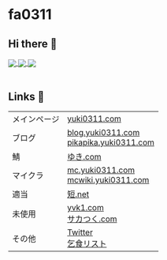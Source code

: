 <h1>fa0311</h1>
<h2>Hi there 👋</h2>
<a href="https://github.com/anuraghazra/github-readme-stats">
  <img align="center" src="https://github-readme-stats.vercel.app/api?username=fa0311&count_private=true&show_icons=true" />
  <img align="center" src="https://github-readme-stats.vercel.app/api/top-langs/?username=fa0311&layout=compact&langs_count=10" />
</a>
<a href="https://github.com/ryo-ma/github-profile-trophy">
  <img align="center" src="https://github-profile-trophy.vercel.app/?username=fa0311" />
</a>
<br><br>
<h2>Links 🔗</h2>
<table>
<tbody>
<tr>
<td>メインページ</td>
<td>
<a href="https://yuki0311.com">yuki0311.com</a>
</td>
</tr>
<tr>
<td>ブログ</td>
<td>
<a href="https://blog.yuki0311.com">blog.yuki0311.com</a><br>
<a href="https://pikapika.yuki0311.com">pikapika.yuki0311.com</a>
</td>
</tr>
<tr>
<td>鯖</td>
<td>
<a href="https://xn--w8j2f.com/">ゆき.com</a><br>
</td>
</tr>
<tr>
<td>マイクラ</td>
<td>
<a href="https://mc.yuki0311.com">mc.yuki0311.com</a><br>
<a href="https://mcwiki.yuki0311.com">mcwiki.yuki0311.com</a>
</td>
</tr>
<tr>
<td>適当</td>
<td>
<a href="https://xn--s7y.net/add/">短.net</a>
</td>
</tr>
<tr>
<td>未使用</td>
<td>
<a href="https://yvk1.com/">yvk1.com</a><br>
<a href="https://xn--y8jyb6mlb.com/">サカつく.com</a>
</td>
</tr>
<tr>
<td>その他</td>
<td>
<a href="https://twitter.com/faa0311">Twitter</a><br>
<a href="https://www.amazon.co.jp/hz/wishlist/ls/21TRR50AUGI7Y">乞食リスト</a>
</td>
</tr>
</tbody>
</table>
